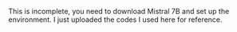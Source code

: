 This is incomplete, you need to download Mistral 7B and set up the environment. I just uploaded the codes I used here for reference.
